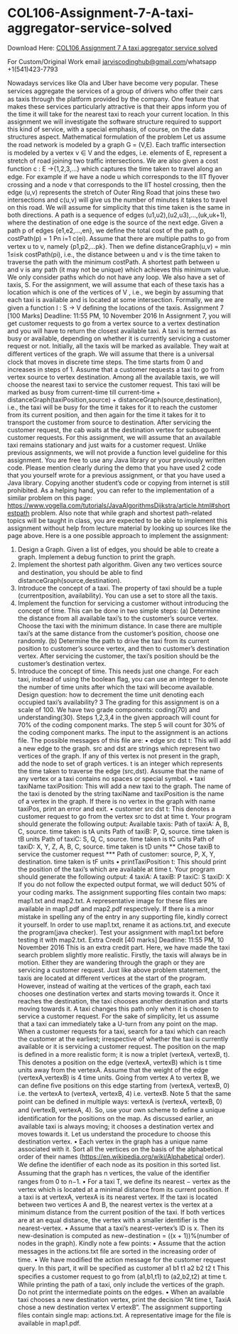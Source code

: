 # COL106-Assignment-7-A-taxi-aggregator-service-solved

Download Here: [COL106 Assignment 7 A taxi aggregator service solved](https://jarviscodinghub.com/assignment/assignment-7-a-taxi-aggregator-service-solution/)

For Custom/Original Work email jarviscodinghub@gmail.com/whatsapp +1(541)423-7793

Nowadays services like Ola and Uber have become very popular. These services aggregate the services of a group of drivers who oﬀer their cars as taxis through the platform provided by the company. One feature that makes these services particularly attractive is that their apps inform you of the time it will take for the nearest taxi to reach your current location. In this assignment we will investigate the software structure required to support this kind of service, with a special emphasis, of course, on the data structures aspect.
Mathematical formulation of the problem
Let us assume the road network is modeled by a graph G = (V,E). Each traﬃc intersection is modeled by a vertex v ∈ V and the edges, i.e. elements of E, represent a stretch of road joining two traﬃc intersections. We are also given a cost function c : E →{1,2,3,…} which captures the time taken to travel along an edge. For example if we have a node u which corresponds to the IIT ﬂyover crossing and a node v that corresponds to the IIT hostel crossing, then the edge (u,v) represents the stretch of Outer Ring Road that joins these two intersections and c(u,v) will give us the number of minutes it takes to travel on this road. We will assume for simplicity that this time taken is the same in both directions. A path is a sequence of edges (u1,u2),(u2,u3),…,(uk,uk+1), where the destination of one edge is the source of the next edge. Given a path p of edges {e1,e2,…,en}, we deﬁne the total cost of the path p, costPath(p) =
1
Pn i=1 c(ei). Assume that there are multiple paths to go from vertex u to v, namely {p1,p2,…pk}. Then we deﬁne distanceGraph(u,v) = min 1≤i≤k costPath(pi), i.e., the distance between u and v is the time taken to traverse the path with the minimum costPath. A shortest path between u and v is any path (it may not be unique) which achieves this minimum value. We only consider paths which do not have any loop. We also have a set of taxis, S. For the assignment, we will assume that each of these taxis has a location which is one of the vertices of V , i.e., we begin by assuming that each taxi is available and is located at some intersection. Formally, we are given a function l : S → V deﬁning the locations of the taxis.
Assignment 7 [100 Marks] Deadline: 11:55 PM, 10 November 2016
In Assignment 7, you will get customer requests to go from a vertex source to a vertex destination and you will have to return the closest available taxi. A taxi is termed as busy or available, depending on whether it is currently servicing a customer request or not. Initially, all the taxis will be marked as available. They wait at diﬀerent vertices of the graph. We will assume that there is a universal clock that moves in discrete time steps. The time starts from 0 and increases in steps of 1. Assume that a customer requests a taxi to go from vertex source to vertex destination. Among all the available taxis, we will choose the nearest taxi to service the customer request. This taxi will be marked as busy from current-time till current-time + distanceGraph(taxiPosition,source) + distanceGraph(source,destination), i.e., the taxi will be busy for the time it takes for it to reach the customer from its current position, and then again for the time it takes for it to transport the customer from source to destination. After servicing the customer request, the cab waits at the destination vertex for subsequent customer requests. For this assignment, we will assume that an available taxi remains stationary and just waits for a customer request. Unlike previous assignments, we will not provide a function level guideline for this assignment. You are free to use any Java library or your previously written code. Please mention clearly during the demo that you have used
2
code that you yourself wrote for a previous assignment, or that you have used a Java library. Copying another student’s code or copying from internet is still prohibited. As a helping hand, you can refer to the implementation of a similar problem on this page: https://www.vogella.com/tutorials/JavaAlgorithmsDijkstra/article.html#shortestpath problem. Also note that while graph and shortest path-related topics will be taught in class, you are expected to be able to implement this assignment without help from lecture material by looking up sources like the page above. Here is a one possible approach to implement the assignment:
1. Design a Graph. Given a list of edges, you should be able to create a graph. Implement a debug function to print the graph.
2. Implement the shortest path algorithm. Given any two vertices source and destination, you should be able to ﬁnd distanceGraph(source,destination).
3. Introduce the concept of a taxi. The property of taxi should be a tuple (currentposition, availability). You can use a set to store all the taxis.
4. Implement the function for servicing a customer without introducing the concept of time. This can be done in two simple steps:
(a) Determine the distance from all available taxi’s to the customer’s source vertex. Choose the taxi with the minimum distance. In case there are multiple taxi’s at the same distance from the customer’s position, choose one randomly. (b) Determine the path to drive the taxi from its current position to customer’s source vertex, and then to customer’s destination vertex.
After servicing the customer, the taxi’s position should be the customer’s destination vertex.
5. Introduce the concept of time. This needs just one change. For each taxi, instead of using the boolean ﬂag, you can use an integer to denote the number of time units after which the taxi will become available. Design question: how to decrement the time unit denoting each occupied taxi’s availability?
3
The grading for this assignment is on a scale of 100. We have two grade components: coding(70) and understanding(30). Steps 1,2,3,4 in the given approach will count for 70% of the coding component marks. The step 5 will count for 30% of the coding component marks. The input to the assignment is an actions ﬁle. The possible messages of this ﬁle are: • edge src dst t: This will add a new edge to the graph. src and dst are strings which represent two vertices of the graph. If any of this vertex is not present in the graph, add the node to set of graph vertices. t is an integer which represents the time taken to traverse the edge (src,dst). Assume that the name of any vertex or a taxi contains no spaces or special symbol. • taxi taxiName taxiPosition: This will add a new taxi to the graph. The name of the taxi is denoted by the string taxiName and taxiPosition is the name of a vertex in the graph. If there is no vertex in the graph with name taxiPos, print an error and exit. • customer src dst t: This denotes a customer request to go from the vertex src to dst at time t. Your program should generate the following output:
Available taxis: Path of taxiA: A, B, C, source. time taken is tA units Path of taxiB: P, Q, source. time taken is tB units Path of taxiC: S, Q, C, source. time taken is tC units Path of taxiD: X, Y, Z, A, B, C, source. time taken is tD units ** Chose taxiB to service the customer request *** Path of customer: source, P, X, Y, destination. time taken is tF units • printTaxiPosition t: This should print the position of the taxi’s which are available at time t. Your program should generate the following output:
4
taxiA: A taxiB: P taxiC: S
taxiD: X
If you do not follow the expected output format, we will deduct 50% of your coding marks.
The assignment supporting ﬁles contain two maps: map1.txt and map2.txt. A representative image for these ﬁles are available in map1.pdf and map2.pdf respectively. If there is a minor mistake in spelling any of the entry in any supporting ﬁle, kindly correct it yourself. In order to use map1.txt, rename it as actions.txt, and execute the program(java checker). Test your assignment with map1.txt before testing it with map2.txt.
Extra Credit [40 marks] Deadline: 11:55 PM, 10 November 2016
This is an extra credit part. Here, we have made the taxi search problem slightly more realistic. Firstly, the taxis will always be in motion. Either they are wandering through the graph or they are servicing a customer request. Just like above problem statement, the taxis are located at diﬀerent vertices at the start of the program. However, instead of waiting at the vertices of the graph, each taxi chooses one destination vertex and starts moving towards it. Once it reaches the destination, the taxi chooses another destination and starts moving towards it. A taxi changes this path only when it is chosen to service a customer request. For the sake of simplicity, let us assume that a taxi can immediately take a U-turn from any point on the map. When a customer requests for a taxi, search for a taxi which can reach the customer at the earliest; irrespective of whether the taxi is currently available or it is servicing a customer request. The position on the map is deﬁned in a more realistic form; it is now a triplet (vertexA, vertexB, t). This denotes a position on the edge (vertexA, vertexB) which is t time units away from the vertexA. Assume that the weight of the edge (vertexA,vertexB) is 4 time units. Going from vertex A to vertex B, we can deﬁne ﬁve positions on this edge starting from (vertexA, vertexB, 0) i.e. the vertexA to (vertexA, vertexB, 4) i.e. vertexB. Note
5
that the same point can be deﬁned in multiple ways: vertexA is (vertexA, vertexB, 0) and (vertexB, vertexA, 4). So, use your own scheme to deﬁne a unique identiﬁcation for the positions on the map. As discussed earlier, an available taxi is always moving; it chooses a destination vertex and moves towards it. Let us understand the procedure to choose this destination vertex. • Each vertex in the graph has a unique name associated with it. Sort all the vertices on the basis of the alphabetical order of their names (https://en.wikipedia.org/wiki/Alphabetical order). We deﬁne the identiﬁer of each node as its position in this sorted list. Assuming that the graph has n vertices, the value of the identiﬁer ranges from 0 to n−1. • For a taxi T, we deﬁne its nearest − vertex as the vertex which is located at a minimal distance from its current position. If a taxi is at vertexA, vertexA is its nearest vertex. If the taxi is located between two vertices A and B, the nearest vertex is the vertex at a minimum distance from the current position of the taxi. If both vertices are at an equal distance, the vertex with a smaller identiﬁer is the nearest-vertex. • Assume that a taxi’s nearest-vertex’s ID is x. Then its new-desination is computed as new−destination = ((x + 1))%(number of nodes in the graph).
Kindly note a few points: • Assume that the action messages in the actions.txt ﬁle are sorted in the increasing order of time. • We have modiﬁed the action message for the customer request query. In this part, it will be speciﬁed as customer a1 b1 t1 a2 b2 t2 t This speciﬁes a customer request to go from (a1,b1,t1) to (a2,b2,t2) at time t. While printing the path of a taxi, only include the vertices of the graph. Do not print the intermediate points on the edges. • When an available taxi chooses a new destination vertex, print the decision “At time t, TaxiA chose a new destination vertex V ertexB”. The assignment supporting ﬁles contain single map: actions.txt. A representative image for the ﬁle is available in map1.pdf.
